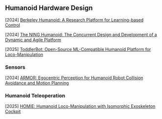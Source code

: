 ## Humanoid Hardware Design

[2024] [Berkeley Humanoid: A Research Platform for Learning-based Control](https://arxiv.org/abs/2407.21781)

[2024] [The NING Humanoid: The Concurrent Design and Development of a Dynamic and Agile Platform](https://arxiv.org/abs/2408.01056)

[2025] [ToddlerBot: Open-Source ML-Compatible Humanoid Platform for Loco-Manipulation](https://arxiv.org/abs/2502.00893)



### Sensors

[2024] [ARMOR: Egocentric Perception for Humanoid Robot Collision Avoidance and Motion Planning](https://arxiv.org/abs/2412.00396)



### Humanoid Teleoperation

[2025] [HOMIE: Humanoid Loco-Manipulation with Isomorphic Exoskeleton Cockpit](https://arxiv.org/abs/2502.13013)